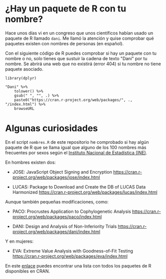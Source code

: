 # ¿Hay un paquete de R con tu nombre?

Hace unos días vi en un congreso que unos científicos habían usado un paquete de R llamado `dani`. Me llamó la atención y quise comprobar qué paquetes existen con nombres de personas (en español).

Con el siguiente código  de R puedes comprobar si hay un paquete con tu nombre o no, solo tienes que sustuir la cadena de texto "Dani" por tu nombre. Se abrirá una web que no existirá (error 404) si tu nombre no tiene paquete asociado.

```{r}
library(dplyr)

"Dani" %>%
    tolower() %>%
    gsub(" ", "", .) %>% 
    paste0("https://cran.r-project.org/web/packages/", ., "/index.html") %>% 
    browseURL
```

# Algunas curiosidades

En el script `nombres.R` de este repositorio he comprobado si hay algún paquete de R que se llama igual que alguno de los 100 nombres más frecuentes por sexos según el [Instituto Nacional de Estadística (INE)](https://www.ine.es/dyngs/INEbase/es/operacion.htm?c=Estadistica_C&cid=1254736177009&menu=resultados&idp=1254734710990#!tabs-1254736195454).

En hombres existen dos:

- JOSE: JavaScript Object Signing and Encryption https://cran.r-project.org/web/packages/jose/index.html

- LUCAS: Package to Download and Create the DB of LUCAS Data Harmonized https://cran.r-project.org/web/packages/lucas/index.html

Aunque también pequeñas modificaciones, como:

- PACO: Procrustes Application to Cophylogenetic Analysis https://cran.r-project.org/web/packages/paco/index.html

- DANI: Design and Analysis of Non-Inferiority Trials https://cran.r-project.org/web/packages/dani/index.html

Y en mujeres:

- EVA: Extreme Value Analysis with Goodness-of-Fit Testing https://cran.r-project.org/web/packages/eva/index.html


En este [enlace](https://cran.r-project.org/web/packages/available_packages_by_name.html) puedes encontrar una lista con todos los paquetes de R disponibles en CRAN.

